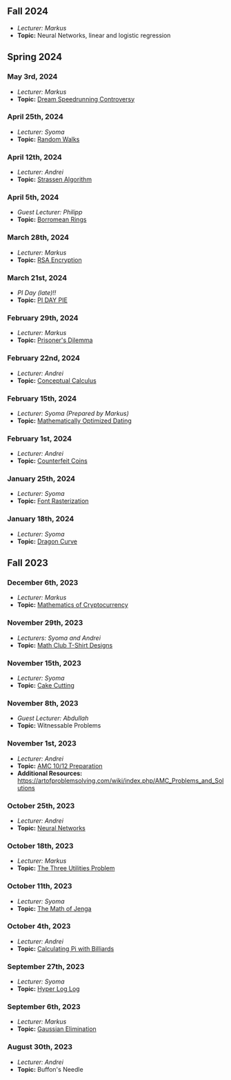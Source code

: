 ## Fall 2024
  - *Lecturer: Markus*
  - **Topic:** Neural Networks, linear and logistic regression

## Spring 2024

### May 3rd, 2024
  - *Lecturer: Markus*
  - **Topic:** [Dream Speedrunning Controversy](/Markus/dream.pdf)

### April 25th, 2024
  - *Lecturer: Syoma*
  - **Topic:** [Random Walks](/Syoma/random_walks.pdf)

### April 12th, 2024
  - *Lecturer: Andrei*
  - **Topic:** [Strassen Algorithm](/Andrei/StrassenAlgorithm.pdf)

### April 5th, 2024
  - *Guest Lecturer: Philipp*
  - **Topic:** [Borromean Rings](/Misc/BorromeanRings.pdf)

### March 28th, 2024
  - *Lecturer: Markus*
  - **Topic:** [RSA Encryption](/Markus/RSA%20Encryption/rsa.pdf)


### March 21st, 2024
  - *PI Day (late)!!*
  - **Topic:** [PI DAY PIE](/Misc/PiDay.png)

### February 29th, 2024
  - *Lecturer: Markus*
  - **Topic:** [Prisoner's Dilemma](/Markus/PrisonersDilemma.pdf)

### February 22nd, 2024
  - *Lecturer: Andrei*
  - **Topic:** [Conceptual Calculus](/Andrei/ConceptualCalculus.pdf)

### February 15th, 2024
  - *Lecturer: Syoma (Prepared by Markus)* 
  - **Topic:** [Mathematically Optimized Dating](/Misc/worstlecturetoexist.pdf)

### February 1st, 2024
  - *Lecturer: Andrei*
  - **Topic:** [Counterfeit Coins](/Andrei/CounterfeitCoins.pdf)

### January 25th, 2024
  - *Lecturer: Syoma*
  - **Topic:** [Font Rasterization](/Syoma/font_rasterization.pdf)

### January 18th, 2024
  - *Lecturer: Syoma*
  - **Topic:** [Dragon Curve](/Syoma/Dragon%20Curve.pdf)

## Fall 2023

### December 6th, 2023
  - *Lecturer: Markus*
  - **Topic:** [Mathematics of Cryptocurrency](/Markus/MathematicsOfCryptocurrency.pdf)

### November 29th, 2023
  - *Lecturers: Syoma and Andrei*
  - **Topic:** [Math Club T-Shirt Designs](/Syoma/Math%20club%20designs.pdf)
  
### November 15th, 2023
  - *Lecturer: Syoma*
  - **Topic:** [Cake Cutting](/Syoma/Fair%20cake%20cutting.pdf)

### November 8th, 2023
  - *Guest Lecturer: Abdullah*
  - **Topic:** Witnessable Problems

### November 1st, 2023
  - *Lecturer: Andrei*
  - **Topic:** [AMC 10/12 Preparation](/Andrei/AMC%2010_12%20Prep.pdf)
  - **Additional Resources:** https://artofproblemsolving.com/wiki/index.php/AMC_Problems_and_Solutions

### October 25th, 2023
  - *Lecturer: Andrei*
  - **Topic:** [Neural Networks](/Andrei/Neural%20Networks.pdf)

### October 18th, 2023
  - *Lecturer: Markus*
  - **Topic:** [The Three Utilities Problem](/Markus/TheThreeUtilitiesProblem.pdf)

### October 11th, 2023
  - *Lecturer: Syoma*
  - **Topic:** [The Math of Jenga](/Syoma/The%20Math%20of%20Jenga.pdf)

### October 4th, 2023
  - *Lecturer: Andrei*
  - **Topic:** [Calculating Pi with Billiards](/Andrei/Pi%20from%20Billiard%20Balls)

### September 27th, 2023
  - *Lecturer: Syoma*
  - **Topic:** [Hyper Log Log](/Syoma/Hyper%20Log%20Log)

### September 6th, 2023
  - *Lecturer: Markus*
  - **Topic:** [Gaussian Elimination](/Markus/Gaussian%20Elimination/GaussianElimination.pdf)

### August 30th, 2023
  - *Lecturer: Andrei*
  - **Topic:** Buffon's Needle
